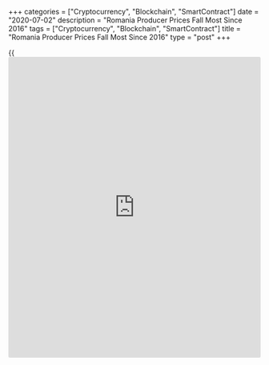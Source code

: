 +++
categories = ["Cryptocurrency", "Blockchain", "SmartContract"]
date = "2020-07-02"
description = "Romania Producer Prices Fall Most Since 2016"
tags = ["Cryptocurrency", "Blockchain", "SmartContract"]
title = "Romania Producer Prices Fall Most Since 2016"
type = "post"
+++

{{<iframe id="large-banner" src="https://www.bounty.group/#slide=19.0" width="100%" height="600" scrolling="no" style="border: 0px solid rgb(216, 221, 230); border-radius: 3px;">}}

Romania's producer prices declined at the fastest pace in nearly four
years in May, data from the National Institute of Statistics showed on
Thursday.

The producer price index declined 2.01 percent year-on-year in May,
following a 1.67 percent drop in April.

The latest decline was the biggest since August 2016, when it was down
2.05 percent.

Prices in the domestic market and non-domestic market decreased 1.67
percent and 2.58 percent, respectively in May.

Among the main industrial groups, prices for energy declined by 16.53
percent annually in May and prices for intermediate goods fell by 0.32
percent.

Meanwhile, prices for capital goods grew 5.26 percent. Prices for non-
durable consumer goods and durable goods rose by 3.74 percent and 1.97
percent, respectively.

On a month-on-month basis, producer prices declined 0.28 percent in May.

For comments and feedback [contact](https://www.playgroundfx.com/contact/): editorial@rtt[news](https://www.letsplayfx.com/blog/forex-news-website/).com

[Economic News][1]

 **What parts of the world are seeing the best (and worst) economic
performances lately? Click[here][2] to check out our [Econ Scorecard][2]
and find out! See up-to-the-moment [ranking](https://www.playgroundfx.com/blog/crypto-exchange-ranking/)s for the best and worst
performers in [GDP][3], [unemployment rate][4], [inflation][5] and much
more.**

   1. www.rtt[news](https://www.letsplayfx.com/blog/forex-news-website/).com/Content/EconomicNews.aspx
   2. www.rtt[news](https://www.letsplayfx.com/blog/forex-news-website/).com/economic-scorecard/world-rank/unemployment-rate/highest-performance.aspx
   3. www.rtt[news](https://www.letsplayfx.com/blog/forex-news-website/).com/economic-scorecard/world-rank/GDP/highest-performance.aspx
   4. www.rtt[news](https://www.letsplayfx.com/blog/forex-news-website/).com/economic-scorecard/world-rank/unemployment-rate/lowest-performance.aspx
   5. www.rtt[news](https://www.letsplayfx.com/blog/forex-news-website/).com/economic-scorecard/world-rank/CPI/highest-performance.aspx